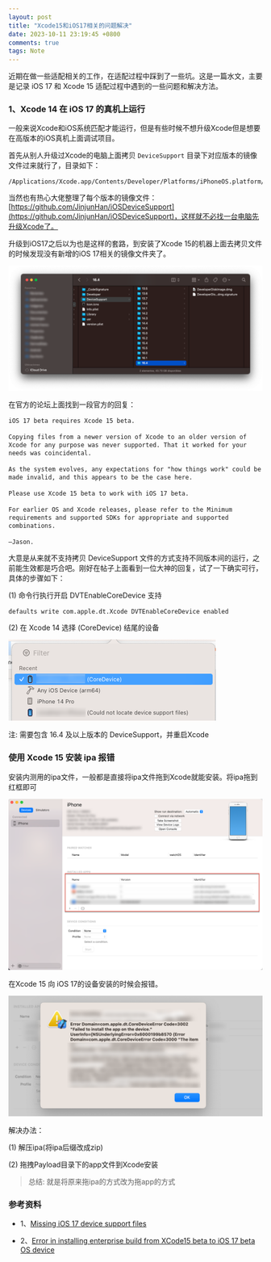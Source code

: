 ```yaml
---
layout: post
title: "Xcode15和iOS17相关的问题解决"
date: 2023-10-11 23:19:45 +0800
comments: true
tags: Note
---
```


近期在做一些适配相关的工作，在适配过程中踩到了一些坑。这是一篇水文，主要是记录 iOS 17 和 Xcode 15 适配过程中遇到的一些问题和解决方法。

### 1、Xcode 14 在 iOS 17 的真机上运行

一般来说Xcode和iOS系统匹配才能运行，但是有些时候不想升级Xcode但是想要在高版本的iOS真机上面调试项目。

首先从别人升级过Xcode的电脑上面拷贝 `DeviceSupport` 目录下对应版本的镜像文件过来就行了，目录如下：

```
/Applications/Xcode.app/Contents/Developer/Platforms/iPhoneOS.platform/DeviceSupport
```

当然也有热心大佬整理了每个版本的镜像文件：[https://github.com/JinjunHan/iOSDeviceSupport](https://github.com/JinjunHan/iOSDeviceSupport)，这样就不必找一台电脑先升级Xcode了。

升级到iOS17之后以为也是这样的套路，到安装了Xcode 15的机器上面去拷贝文件的时候发现没有新增的iOS 17相关的镜像文件夹了。

![device_support](/images/xcode15_ios17_tips/device_support.png)

在官方的论坛上面找到一段官方的回复：

```
iOS 17 beta requires Xcode 15 beta.

Copying files from a newer version of Xcode to an older version of Xcode for any purpose was never supported. That it worked for your needs was coincidental.

As the system evolves, any expectations for "how things work" could be made invalid, and this appears to be the case here.

Please use Xcode 15 beta to work with iOS 17 beta.

For earlier OS and Xcode releases, please refer to the Minimum requirements and supported SDKs for appropriate and supported combinations.

—Jason.
```

大意是从来就不支持拷贝 DeviceSupport 文件的方式支持不同版本间的运行，之前能生效都是巧合吧。刚好在帖子上面看到一位大神的回复，试了一下确实可行，具体的步骤如下：

(1) 命令行执行开启 DVTEnableCoreDevice 支持

```
defaults write com.apple.dt.Xcode DVTEnableCoreDevice enabled
```

(2) 在 Xcode 14 选择 (CoreDevice) 结尾的设备

![coredevice](/images/xcode15_ios17_tips/coredevice.png)

注: 需要包含 16.4 及以上版本的 DeviceSupport，并重启Xcode

### 使用 Xcode 15 安装 ipa 报错

安装内测用的ipa文件，一般都是直接将ipa文件拖到Xcode就能安装。将ipa拖到红框即可

![xcode_install_ipa](/images/xcode15_ios17_tips/xcode_install_ipa.png)

在Xcode 15 向 iOS 17的设备安装的时候会报错。

![xcode_app_install_error](/images/xcode15_ios17_tips/xcode_app_install_error.png)

解决办法：

(1) 解压ipa(将ipa后缀改成zip)

(2) 拖拽Payload目录下的app文件到Xcode安装

> 总结: 就是将原来拖ipa的方式改为拖app的方式

### 参考资料

- 1、[Missing iOS 17 device support files](https://developer.apple.com/forums/thread/730947)

- 2、[Error in installing enterprise build from XCode15 beta to iOS 17 beta OS device](https://developer.apple.com/forums/thread/731240?page=2)